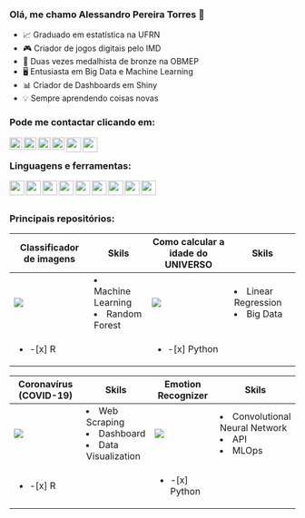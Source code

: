 ### Olá, me chamo Alessandro Pereira Torres 👋


- 📈 Graduado em estatística na UFRN
- 🎮 Criador de jogos digitais pelo IMD
- 🥉 Duas vezes medalhista de bronze na OBMEP
- 🖥  Entusiasta em Big Data e Machine Learning
- 📊 Criador de Dashboards em Shiny
- 💡    Sempre aprendendo coisas novas

### Pode me contactar clicando em:

[<img align="left" alt="AlessandroPTSN | GitHub" width="22px" src="https://icon-icons.com/downloadimage.php?id=123274&root=1996/PNG/512/&file=code_development_github_open_source_programming_source_icon_123274.png" />][github]
[<img align="left" alt="Alessandroptsn | Twitter" width="22px" src="https://icon-icons.com/downloadimage.php?id=113802&root=1753/PNG/512/&file=iconfinder-social-media-applications-6twitter-4102580_113802.png" />][twitter]
[<img align="left" alt="alessandroptsn | LinkedIn" width="22px" src="https://icon-icons.com/downloadimage.php?id=16590&root=99/PNG/512/&file=linkedin_socialnetwork_17441.png" />][linkedin]
[<img align="left" alt="alessandroptsn | Instagram" width="22px" src="https://icon-icons.com/downloadimage.php?id=113804&root=1753/PNG/512/&file=iconfinder-social-media-applications-3instagram-4102579_113804.png" />][instagram]
[<img align="left"  width="26px" src="https://icon-icons.com/downloadimage.php?id=189534&root=3053/PNG/512/&file=yahoo_mail_macos_bigsur_icon_189534.png" />][Yahoo]
[<img align="left"  width="26px" src="https://icon-icons.com/downloadimage.php?id=115624&root=1826/PNG/512/&file=4202011emailgmaillogomailsocialsocialmedia-115677_115624.png" />][Gmail]





<br />

### Linguagens e ferramentas:

[<img align="left"  width="26px" src="https://icon-icons.com/downloadimage.php?id=94807&root=1381/PNG/512/&file=rstudio_94807.png" />][R]
[<img align="left"  width="26px" src="https://icon-icons.com/downloadimage.php?id=17802&root=112/PNG/512/&file=python_18894.png" />][Python]
[<img align="left"  width="26px" src="https://icon-icons.com/downloadimage.php?id=145720&root=2397/PNG/512/&file=microsoft_office_excel_logo_icon_145720.png" />][Excel]
[<img align="left"  width="26px" src= "https://icon-icons.com/downloadimage.php?id=145724&root=2397/PNG/512/&file=microsoft_office_word_logo_icon_145724.png" />][Word]
[<img align="left"  width="26px" src= "https://icon-icons.com/downloadimage.php?id=145723&root=2397/PNG/512/&file=microsoft_power_point_office_logo_icon_145723.png" />][Power]
[<img align="left"  width="26px" src="https://icon-icons.com/downloadimage.php?id=169967&root=2699/PNG/512/&file=markdown_here_logo_icon_169967.png" />][Markdown]
[<img align="left"  width="26px" src="https://icon-icons.com/downloadimage.php?id=103702&root=1504/PNG/512/&file=textxtex_103702.png" />][Latex]
[<img align="left"  width="26px" src="https://icon-icons.com/downloadimage.php?id=103179&root=1495/PNG/512/&file=unityeditoricon_103179.png" />][Unity]
[<img align="left"  width="26px" src="https://icon-icons.com/downloadimage.php?id=143196&root=2351/PNG/512/&file=logo_github_icon_143196.png" />][Git_hub]

<br />



<!--
| <a href="https://github.com/AlessandroPTSN/AlessandroPTSN/github-readme-stats"><img align="center" src="https://github-readme-stats.vercel.app/api?username=AlessandroPTSN&theme=github_dark&show_icons=true" alt="Alessandro github status" /></a>  | <a href="https://github.com/AlessandroPTSN"><img align="center" src="https://github-readme-stats.vercel.app/api/top-langs/?username=alessandroptsn&layout=compact&theme=github_dark&hide_border=true&hide=javascript,html" /></a>  |
| ------------- | ------------- |
!-->

<br />

### Principais repositórios:

| Classificador de imagens     | Skils |  Como calcular a idade do UNIVERSO | Skils     | 
|-----|---------------|------------|---------------|
|  [<img src="https://user-images.githubusercontent.com/50224653/164081864-6100f83c-97d4-4abc-acab-4673f2250889.png"/>][Dog]  |  <li>Machine Learning</li> <li>Random Forest</li>   |  [<img src="https://user-images.githubusercontent.com/50224653/164081866-4c3e7fc8-4bd7-4ad0-9308-ad4af87378ed.png"/>][Galaxy]  |  <li>Linear Regression</li> <li>Big Data</li> | 
|<ul><li>-[x] R</li></ul>||<ul><li>-[x] Python</li></ul>||

| Coronavírus (COVID-19) | Skils |  Emotion Recognizer | Skils     | 
|-----|---------------|------------|---------------|
|  [<img src="https://user-images.githubusercontent.com/50224653/164089404-65cfa51b-c38e-45c0-a602-a12c7d5c17dc.png"/>][Covid]  |    <li>Web Scraping</li> <li>Dashboard</li> <li>Data Visualization</li>  |  [<img src="https://user-images.githubusercontent.com/50224653/181633259-660f436c-e3fa-438a-8465-7d1c5e36e7d3.png"/>][Faces]  |  <li>Convolutional Neural Network</li> <li>API</li> <li>MLOps</li> | 
|<ul><li>-[x] R</li></ul>||<ul><li>-[x] Python</li></ul>||






<!--
| Coronavírus (COVID-19) | Skils |  Classificando estrelas com Kmeans | Skils     | 
|-----|---------------|------------|---------------|
|  [<img src="https://user-images.githubusercontent.com/50224653/164089404-65cfa51b-c38e-45c0-a602-a12c7d5c17dc.png"/>][Covid]  |    <li>Web Scraping</li> <li>Dashboard</li> <li>Data Visualization</li>  |  [<img src="https://user-images.githubusercontent.com/50224653/164081858-f0848f39-3b51-40c3-aaa8-8b10901a972f.jpg"/>][Star]  |  <li>Machine Learning</li> <li>K-Means</li> <li>Dimensionality Reduction</li> | 
|<ul><li>-[x] R</li></ul>||<ul><li>-[x] Python</li></ul>||



| Stage      | Time to complete  | Current Status | Finished                       | 
|------------|---------------|----------------|------------------------------------|
| [<img src="https://user-images.githubusercontent.com/50224653/164079605-ee218617-2dab-4e38-a39a-64d49d54ebc9.jpg" />][Dog] |   ![índice](https://user-images.githubusercontent.com/50224653/164079607-a95ffa69-a9b6-47f7-ac4c-8374007dfb23.jpg)    | Work in progress | <ul><li>- [x] completed</li><li>- [ ] todo</li></ul>
| ![s](https://user-images.githubusercontent.com/50224653/164079610-8548e2d6-5c0b-495f-b578-1e7efa234160.jpg)    | ![d](https://user-images.githubusercontent.com/50224653/164079611-a482d12d-d4ee-46ca-b7fd-a99f2c729819.jpg) |  Work in progress | <ul><li>[x] done</li><li>[ ] tobedone</li></ul>
!-->


<!--
#### Top Repositories


<a href="https://github.com/AlessandroPTSN/Covid-19">
  <img align="center" src="https://github-readme-stats.vercel.app/api/pin/?username=alessandroptsn&repo=Covid-19&theme=github_dark" />
</a>
<a href="https://github.com/alessandroptsn/alessandroptsn/Classificando-estrelas-com-Kmeans">
  <img align="center" src="https://github-readme-stats.vercel.app/api/pin/?username=alessandroptsn&repo=Classificando-estrelas-com-Kmeans&theme=github_dark" />
</a>
!-->
<br />
<br />

<!--
<h2 align="center">
  My Contribution Graph <img src="https://media.giphy.com/media/xUA7aZeLE2e0P7Znz2/giphy.gif" width="50">
</h2>
<p align="center">
  <img src="https://github.com/ritik307/ritik307/raw/output/github-contribution-grid-snake.svg" alt="snake"></center>
</p>

<h2 align="center">
  My Github Stats<img src="https://media.giphy.com/media/VgCDAzcKvsR6OM0uWg/giphy.gif" width="50">
</h2>
 
<br>
<p align = "center">
 <img  src="https://github-readme-streak-stats.herokuapp.com/?user=alessandroptsn&show_icons=true&locale=en&layout=compact&theme=radical&line_height=0" />
</p> 
!-->

 <!--
(isso é legal)
<details>
<summary>📈 Minha atividade no Github</summary>
<p align = "center">
 <img src="https://activity-graph.herokuapp.com/graph?username=alessandroptsn&theme=react-dark">
</p> 
</details>
!-->

 <!--
 ![Visitor Count](https://profile-counter.glitch.me/{larymak}/count.svg)
!-->

[Faces]: https://medium.com/@alessandro.pereira.700/deploy-neural-network-models-into-production-b8438843f224
[Dog]: https://alessandroptsn.github.io/Classificador-de-Imagens-R/ 
<!--https://github.com/AlessandroPTSN/Classificador-de-Imagens-R!-->
[Covid]: https://alessandropereira.shinyapps.io/Covid_Update/ 
<!--https://github.com/AlessandroPTSN/Covid-19!-->
[Star]: https://alessandroptsn.github.io/Classificando-estrelas-com-Kmeans/ 
<!--https://github.com/AlessandroPTSN/Classificando-estrelas-com-Kmeans!-->
[Galaxy]: https://alessandroptsn.github.io/Como-calcular-a-idade-do-UNIVERSO/ 
<!--https://github.com/AlessandroPTSN/Como-calcular-a-idade-do-UNIVERSO!-->

[GitHub]: https://github.com/AlessandroPTSN
[twitter]: https://twitter.com/Alessandroptsn
[instagram]: https://instagram.com/alessandroptsn
[linkedin]: https://www.linkedin.com/in/alessandroptsn/
[ico]: https://icon-icons.com
[R]: https://www.r-project.org
[Python]: https://www.python.org
[Excel]: https://www.microsoft.com/pt-br/microsoft-365/excel
[Word]: https://www.microsoft.com/pt-br/microsoft-365/word
[Power]: https://www.microsoft.com/pt-br/microsoft-365/powerpoint
[Markdown]: https://www.markdownguide.org/getting-started/
[Latex]: https://www.latex-project.org
[Unity]: https://unity.com
[Git_hub]: https://github.com
[Yahoo]: mailto:alessandroptsn@yahoo.com.br
[Gmail]: mailto:alessandroptsn@gmail.com
